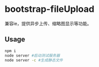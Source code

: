 # bootstrap-fileUpload
兼容ie，提供异步上传、缩略图显示等功能。

## Usage
```bash
npm i
node server #启动测试服务器
node server -c #生成静态文件
```

